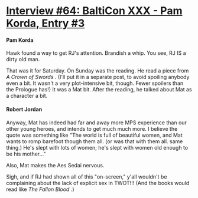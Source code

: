 # [Interview #64: BaltiCon XXX - Pam Korda, Entry #3](https://www.theoryland.com/intvmain.php?i=64#3)

#### Pam Korda

Hawk found a way to get RJ's attention. Brandish a whip. You see, RJ IS a dirty old man.

That was it for Saturday. On Sunday was the reading. He read a piece from
*A Crown of Swords*
. (I'll put it in a separate post, to avoid spoiling anybody even a bit. It wasn't a very plot-intensive bit, though. Fewer spoilers than the Prologue has!) It was a Mat bit. After the reading, he talked about Mat as a character a bit.

#### Robert Jordan

Anyway, Mat has indeed had far and away more MPS experience than our other young heroes, and intends to get much much more. I believe the quote was something like "The world is full of beautiful women, and Mat wants to romp barefoot though them all. (or was that with them all. same thing.) He's slept with lots of women; he's slept with women old enough to be his mother..."

Also, Mat makes the Aes Sedai nervous.

Sigh, and if RJ had shown all of this "on-screen," y'all wouldn't be complaining about the lack of explicit sex in TWOT!!! (And the books would read like
*The Fallon Blood*
.)

